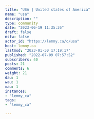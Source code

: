 ```yaml
---
title: "USA | United states of America" 
name: "usa"
description: ""
type: community
date: "2023-06-19 11:35:36"
draft: false
nsfw: false
actor_id: "https://lemmy.ca/c/usa"
host: lemmy.ca
lastmod: "2023-01-30 17:19:17"
published: "2022-07-09 07:57:52"
subscribers: 40
posts: 21
comments: 6
weight: 21
dau: 1
wau: 1
mau: 1
instances:
- "lemmy_ca"
tags: 
- "lemmy_ca"

---
```

